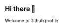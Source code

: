 ## Hi there 👋
Welcome to Github profile
<!--
**Arden28/Arden28** is a ✨ _special_ ✨ repository because its `README.md` (this file) appears on your GitHub profile.

Wz:

 🔭 I’m currently working on ...
- 🌱 What I'm Learning ...
- 👯 I’m looking to collaborate on ...
- 🤔 I’m looking for help with ...
- 💬 Ask me about ...
- 📫 How to reach me: ...
- 😄 Pronouns: ...
- ⚡ Fun fact: ...
-->
